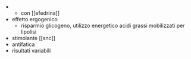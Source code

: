 - + con [[efedrina]]
- effetto ergogenico
	- risparmio glicogeno, utilizzo energetico acidi grassi mobilizzati per lipolisi
- stimolante [[snc]]
- antifatica
- risultati variabili